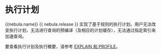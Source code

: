 # 执行计划

 {{nebula.name}} {{ nebula.release }} 实现了基于规则的执行计划。用户无法改变执行计划，无法进行查询的预编译（及相应的计划缓存），无法通过指定索引来加速查询。

要查看执行计划及执行概要，请参考 [EXPLAIN 和 PROFILE](../3.ngql-guide/17.query-tuning-statements/1.explain-and-profile.md)。
